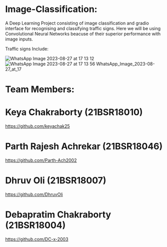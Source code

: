 # Image-Classification:
A Deep Learning Project consisting of image classification and gradio interface for recognising and classifying traffic signs.
Here we will be using Convolutional Neural Networks beacuse of their superior performance with image inputs.

Traffic signs Include:




![WhatsApp Image 2023-08-27 at 17 13 12](https://github.com/Parth-Ach2002/Image-Classification/assets/141126437/48158211-6a43-47f1-90ca-49604bc466cb) ![WhatsApp Image 2023-08-27 at 17 13 56](https://github.com/Parth-Ach2002/Image-Classification/assets/141126437/1e1141f2-563b-400a-96e8-3a3620b1f1d8) WhatsApp_Image_2023-08-27_at_17




# Team Members: 
# Keya Chakraborty (21BSR18010) 
https://github.com/keyachak25
# Parth Rajesh Achrekar (21BSR18046) 
https://github.com/Parth-Ach2002
# Dhruv Oli (21BSR18007)           
https://github.com/DhruvOli
# Debapratim Chakraborty (21BSR18004) 
https://github.com/DC-x-2003
